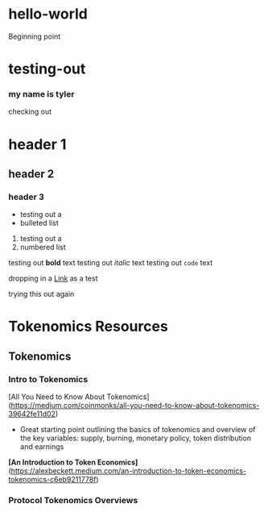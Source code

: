 # hello-world
Beginning point
# testing-out


### my name is tyler
checking out

# header 1
## header 2
### header 3

- testing out a
- bulleted list

1. testing out a 
2. numbered list

testing out **bold** text
testing out _italic_ text
testing out `code` text

dropping in a [Link](https://bake.community/) as a test

trying this out again


# Tokenomics Resources

## Tokenomics

### Intro to Tokenomics
[All You Need to Know About Tokenomics] (https://medium.com/coinmonks/all-you-need-to-know-about-tokenomics-39642fe11d02)
- Great starting point outlining the basics of tokenomics and overview of the key variables: supply, burning, monetary policy, token distribution and earnings

**[An Introduction to Token Economics]** (https://alexbeckett.medium.com/an-introduction-to-token-economics-tokenomics-c6eb9211778f)


### Protocol Tokenomics Overviews
